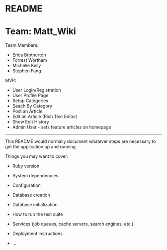 # README

# Team: Matt_Wiki

Team Members:
* Erica Brotherton
* Forrest Wortham
* Michelle Kelly
* Stephen Fang

MVP:
* User Login/Registration
* User Profile Page
* Setup Categories
* Seach By Category
* Post an Article
* Edit an Article (Rich Text Editor)
* Show Edit History
* Admin User - sets feature articles on homepage

________________________________________________________________________
This README would normally document whatever steps are necessary to get the
application up and running.

Things you may want to cover:

* Ruby version

* System dependencies

* Configuration

* Database creation

* Database initialization

* How to run the test suite

* Services (job queues, cache servers, search engines, etc.)

* Deployment instructions

* ...




